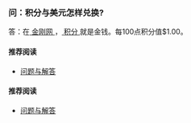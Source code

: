 ### 问：积分与美元怎样兑换?
答：在[ 金刚网 ](https://a2zitpro.github.io/web/金刚中文网)，[ 积分 ](https://a2zitpro.github.io/web/积分)就是金钱。每100点积分值$1.00。
#### 推荐阅读
- [ 问题与解答 ](https://a2zitpro.github.io/web/问题与解答)
#### 推荐阅读
- [问题与解答](https://a2zitpro.github.io/web/列表-问题与解答)
